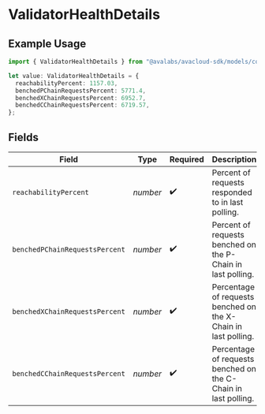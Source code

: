 # ValidatorHealthDetails

## Example Usage

```typescript
import { ValidatorHealthDetails } from "@avalabs/avacloud-sdk/models/components";

let value: ValidatorHealthDetails = {
  reachabilityPercent: 1157.03,
  benchedPChainRequestsPercent: 5771.4,
  benchedXChainRequestsPercent: 6952.7,
  benchedCChainRequestsPercent: 6719.57,
};
```

## Fields

| Field                                                          | Type                                                           | Required                                                       | Description                                                    |
| -------------------------------------------------------------- | -------------------------------------------------------------- | -------------------------------------------------------------- | -------------------------------------------------------------- |
| `reachabilityPercent`                                          | *number*                                                       | :heavy_check_mark:                                             | Percent of requests responded to in last polling.              |
| `benchedPChainRequestsPercent`                                 | *number*                                                       | :heavy_check_mark:                                             | Percent of requests benched on the P-Chain in last polling.    |
| `benchedXChainRequestsPercent`                                 | *number*                                                       | :heavy_check_mark:                                             | Percentage of requests benched on the X-Chain in last polling. |
| `benchedCChainRequestsPercent`                                 | *number*                                                       | :heavy_check_mark:                                             | Percentage of requests benched on the C-Chain in last polling. |